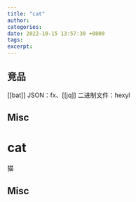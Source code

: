 ```yaml
---
title: "cat"
author: 
categories: 
date: 2022-10-15 13:57:30 +0800
tags: 
excerpt: 
---
```





## 竞品

[[bat]]
JSON：fx、[[jq]]
二进制文件：hexyl



## Misc



# cat

猫

## Misc




